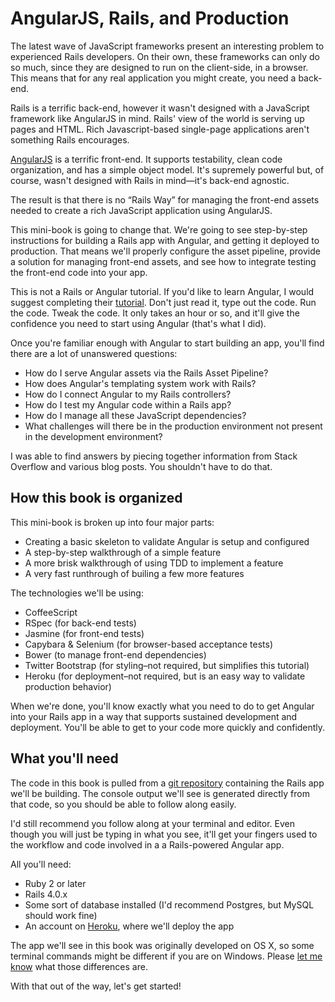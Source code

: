 # AngularJS, Rails, and Production

The latest wave of JavaScript frameworks present an interesting problem to experienced Rails developers.  On their own, these
frameworks can only do so much, since they are designed to run on the client-side, in a browser.  This means that for
any real application you might create, you need a back-end.

Rails is a terrific back-end, however it wasn't designed with a JavaScript framework like AngularJS in mind.  Rails' view of the world is serving up pages and HTML.  Rich Javascript-based single-page applications aren't something Rails encourages.  

[AngularJS][angular] is a terrific front-end.  It supports testability, clean code organization, and has a simple object model.  It's supremely powerful but, of
course, wasn't designed with Rails in mind—it's back-end agnostic.

[angular]: http://angularjs.org

The result is that there is no “Rails Way” for managing the front-end assets needed to create a rich JavaScript application using AngularJS.

This mini-book is going to change that.  We're going to see step-by-step instructions for building a Rails app with Angular, and
getting it deployed to production.  That means we'll properly configure the asset pipeline, provide a solution for managing
front-end assets, and see how to integrate testing the front-end code into your app.

This is not a Rails or Angular tutorial.  If you'd like to learn Angular, I would suggest completing their [tutorial].  Don't just read it, type out the code.  Run the code.  Tweak the code.  It only takes an hour or so, and it'll give the confidence you  need to start using Angular (that's what I did).  

Once you're familiar enough with Angular to start building an app, you'll find there are a lot of unanswered questions:

[tutorial]: http://docs.angularjs.org/tutorial/step_00

* How do I serve Angular assets via the Rails Asset Pipeline?
* How does Angular's templating system work with Rails?
* How do I connect Angular to my Rails controllers?
* How do I test my Angular code within a Rails app?
* How do I manage all these JavaScript dependencies?
* What challenges will there be in the production environment not present in the development environment?

I was able to find answers by piecing together information from Stack Overflow and various blog posts.  You shouldn't have to do that.

## How this book is organized

This mini-book is broken up into four major parts:

* Creating a basic skeleton to validate Angular is setup and configured
* A step-by-step walkthrough of a simple feature
* A more brisk walkthrough of using TDD to implement a feature
* A very fast runthrough of builing a few more features

The technologies we'll be using:

* CoffeeScript
* RSpec (for back-end tests)
* Jasmine (for front-end tests)
* Capybara & Selenium (for browser-based acceptance tests)
* Bower (to manage front-end dependencies)
* Twitter Bootstrap (for styling–not required, but simplifies this tutorial)
* Heroku (for deployment–not required, but is an easy way to validate production behavior)

When we're done, you'll know exactly what you need to do to get Angular into your Rails app in a way that supports sustained
development and deployment.  You'll be able to get to your code more quickly and confidently.

## What you'll need

The code in this book is pulled from a [git repository][repo] containing the Rails app
we'll be building.  The console output we'll see is generated directly from
that code, so you should be able to follow along easily.

[repo]: http://github.com/davetron5000/receta

I'd still recommend you follow along at your terminal and editor.  Even though you will
just be typing in what you see, it'll get your fingers used to the workflow
and code involved in a a Rails-powered Angular app.

All you'll need:

* Ruby 2 or later
* Rails 4.0.x
* Some sort of database installed (I'd recommend Postgres, but MySQL should work fine)
* An account on [Heroku], where we'll deploy the app

The app we'll see in this book was originally developed on OS X, so some terminal
commands might be different if you are on Windows.  Please [let me know][contact]
what those differences are.

[Heroku]: http://heroku.com
[contact]: http://github.com/davetron5000

With that out of the way, let's get started!
